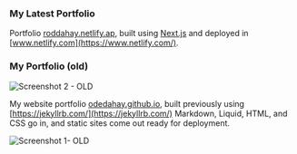 
### My Latest Portfolio 


Portfolio [roddahay.netlify.ap](https://roddahay.netlify.app/), built using [Next.js](https://nextjs.org) and deployed in [www.netlify.com](https://www.netlify.com/).

 

### My Portfolio (old)

![Screenshot 2 - OLD](/images/screenshot.jpg "Screenshot 2- OLD LAYOUT RODDAHAY")

My website portfolio [odedahay.github.io](https://odedahay.github.io/), built previously using [https://jekyllrb.com/](https://jekyllrb.com/) Markdown, Liquid, HTML, and CSS go in, and static sites come out ready for deployment.

![Screenshot 1- OLD](/images/odedahay-github-io.jpg "Screenshot 1- OLD LAYOUT RODDAHAY")
